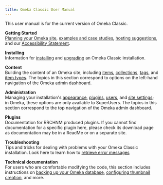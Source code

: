 ```yaml
---
title: Omeka Classic User Manual
---
```

This user manual is for the current version of Omeka Classic. 

**Getting Started**  
[Planning your Omeka site](GettingStarted/Site_Planning_Tip/), [examples and case studies](GettingStarted/UsingOmeka), [hosting suggestions](GettingStarted/Hosting_Suggestions), and our [Accessibility Statement](GettingStarted/Accessibility_Statement). 

**Installing**  
Information for [installing](Installation/Installation) and [upgrading](Installation/Upgrading) an Omeka Classic installation.

**Content**  
Building the content of an Omeka site, including [items](Content/Items), [collections](Content/Collections), [tags](Content/Tags), and [item types](Content/Item_Types). The topics in this section correspond to options on the left-hand navigation of the Omeka admin dashboard.

**Administration**  
Managing your installation's [appearance](Appearance/Appearance_Settings), [plugins](Admin/Adding_and_Managing_Plugins), [users](Admin/Users), and [site settings](Settings/General_Settings); in Omeka, these options are only available to SuperUsers. The topics in this section correspond to the top navigation of the Omeka admin dashboard.

**Plugins**  
Documentation for RRCHNM produced plugins. If you cannot find documentation for a specific plugin here, please check its download page as documentation may be in a ReadMe or on a separate site. 

**Troubleshooting**  
Tips and tricks for dealing with problems with your Omeka Classic installation. Look here to learn how to [retrieve error messages](Troubleshooting/Retrieving_Error_Messages)

**Technical documentation**  
For users who are comfortable modifying the code, this section includes instructions on [backing up your Omeka database](Technical/Backing_up_an_Omeka_Database), [configuring thumbnail creation](Technical/ConfiguringThumbnailCreation), and more.
